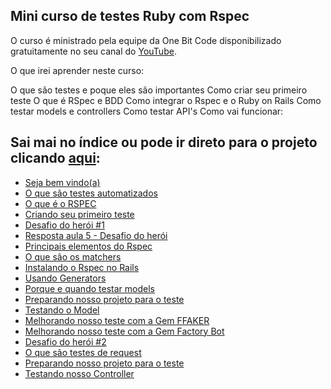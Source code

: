 ## Mini curso de testes Ruby com Rspec

O curso é ministrado pela equipe da One Bit Code disponibilizado gratuitamente no seu canal do [YouTube]().

O que irei aprender neste curso:

O que são testes e poque eles são importantes
Como criar seu primeiro teste
O que é RSpec e BDD
Como integrar o Rspec e o Ruby on Rails
Como testar models e controllers
Como testar API's
Como vai funcionar:

## Sai mai no índice ou pode ir direto para o projeto clicando [aqui]():

- [Seja bem vindo(a)](https://github.com/OsirisMariano/OBC_Rspec/issues/1)
- [O que são testes automatizados](https://github.com/OsirisMariano/OBC_Rspec/issues/2)
- [O que é o RSPEC](https://github.com/OsirisMariano/OBC_Rspec/issues/3)
- [Criando seu primeiro teste](https://github.com/OsirisMariano/OBC_Rspec/issues/4)
- [Desafio do herói #1](https://github.com/OsirisMariano/OBC_Rspec/issues/5)
- [Resposta aula 5 - Desafio do herói](https://github.com/OsirisMariano/OBC_Rspec/issues/6)
- [Principais elementos do Rspec](https://github.com/OsirisMariano/OBC_Rspec/issues/7)
- [O que são os matchers](https://github.com/OsirisMariano/OBC_Rspec/issues/8)
- [Instalando o Rspec no Rails](https://github.com/OsirisMariano/OBC_Rspec/issues/9)
- [Usando Generators](https://github.com/OsirisMariano/OBC_Rspec/issues/10)
- [Porque e quando testar models](https://github.com/OsirisMariano/OBC_Rspec/issues/11)
- [Preparando nosso projeto para o teste](https://github.com/OsirisMariano/OBC_Rspec/issues/12)
- [Testando o Model](https://github.com/OsirisMariano/OBC_Rspec/issues/13)
- [Melhorando nosso teste com a Gem FFAKER](https://github.com/OsirisMariano/OBC_Rspec/issues/14)
- [Melhorando nosso teste com a Gem Factory Bot](https://github.com/OsirisMariano/OBC_Rspec/issues/15)
- [Desafio do herói #2](https://github.com/OsirisMariano/OBC_Rspec/issues/16)
- [O que são testes de request](https://github.com/OsirisMariano/OBC_Rspec/issues/17)
- [Preparando nosso projeto para o teste](https://github.com/OsirisMariano/OBC_Rspec/issues/18)
- [Testando nosso Controller](https://github.com/OsirisMariano/OBC_Rspec/issues/19)
